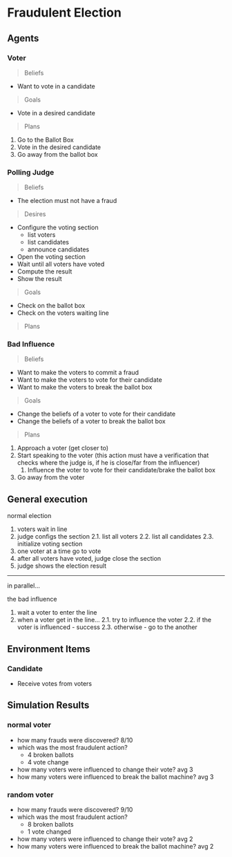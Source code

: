 # Fraudulent Election

## Agents

### Voter

> Beliefs
- Want to vote in a candidate

> Goals
- Vote in a desired candidate

> Plans
1. Go to the Ballot Box
2. Vote in the desired candidate
3. Go away from the ballot box

### Polling Judge

> Beliefs
- The election must not have a fraud

> Desires
- Configure the voting section
  - list voters
  - list candidates
  - announce candidates
- Open the voting section
- Wait until all voters have voted
- Compute the result
- Show the result

> Goals
- Check on the ballot box
- Check on the voters waiting line

> Plans


### Bad Influence

> Beliefs
- Want to make the voters to commit a fraud
- Want to make the voters to vote for their candidate
- Want to make the voters to break the ballot box

> Goals
- Change the beliefs of a voter to vote for their candidate
- Change the beliefs of a voter to break the ballot box

> Plans
1. Approach a voter (get closer to)
2. Start speaking to the voter (this action must have a verification that checks where the judge is, if he is close/far from the influencer)
    1. Influence the voter to vote for their candidate/brake the ballot box
3. Go away from the voter

## General execution

normal election

1. voters wait in line
2. judge configs the section
2.1. list all voters
2.2. list all candidates
2.3. initialize voting section
3. one voter at a time go to vote
4. after all voters have voted, judge close the section
5. judge shows the election result

----

in parallel...

the bad influence

1. wait a voter to enter the line
2. when a voter get in the line...
2.1. try to influence the voter
2.2. if the voter is influenced - success
2.3. otherwise - go to the another

## Environment Items

### Candidate
- Receive votes from voters


## Simulation Results

### normal voter

- how many frauds were discovered? 8/10
- which was the most fraudulent action? 
  - 4 broken ballots
  - 4 vote change
- how many voters were influenced to change their vote? avg 3
- how many voters were influenced to break the ballot machine? avg 3
 
### random voter

- how many frauds were discovered? 9/10
- which was the most fraudulent action? 
  - 8 broken ballots
  - 1 vote changed 
- how many voters were influenced to change their vote? avg 2
- how many voters were influenced to break the ballot machine? avg 2

